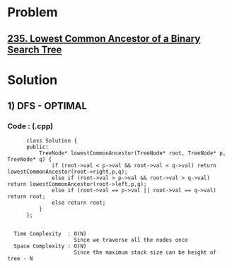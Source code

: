# Problem

## [235. Lowest Common Ancestor of a Binary Search Tree](https://leetcode.com/problems/lowest-common-ancestor-of-a-binary-search-tree/)


# Solution 

## 1) DFS - OPTIMAL

       
      
      
   ### Code : (.cpp)
    
          class Solution {
          public:
              TreeNode* lowestCommonAncestor(TreeNode* root, TreeNode* p, TreeNode* q) {
                  if (root->val < p->val && root->val < q->val) return lowestCommonAncestor(root->right,p,q);
                  else if (root->val > p->val && root->val > q->val) return lowestCommonAncestor(root->left,p,q);
                  else if (root->val == p->val || root->val == q->val) return root;
                  else return root;
              }
          };

 
      Time Complexity  : O(N) 
                         Since we traverse all the nodes once
      Space Complexity : O(N)
                         Since the maximum stack size can be height of tree - N 
